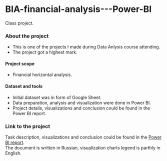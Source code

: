 # BIA-financial-analysis---Power-BI
Class project.

### About the project  
- This is one of the projects I made during Data Anlysis course attending.
- The project got a highest mark. 
#### Project scope
- Financial horizontal analysis.
#### Dataset and tools
- Initial dataset was in form of Google Sheet. 
- Data preparation, analysis and visualization were done in Power BI.  
- Project details, visualizations and conclusion could be found in the Power BI report.  


### Link to the project  
Task description, visualizations and conclusion could be found in the [Power BI report](https://github.com/realseich/GameDev-business-analysis---Power-BI/blob/main/Module%2025%2C%20GameDev%2C%20segmentation%2C%20cohorts%2C%20ed6c.pdf).  
The document is written in Russian, visualization charts legend is parthly in English. 
